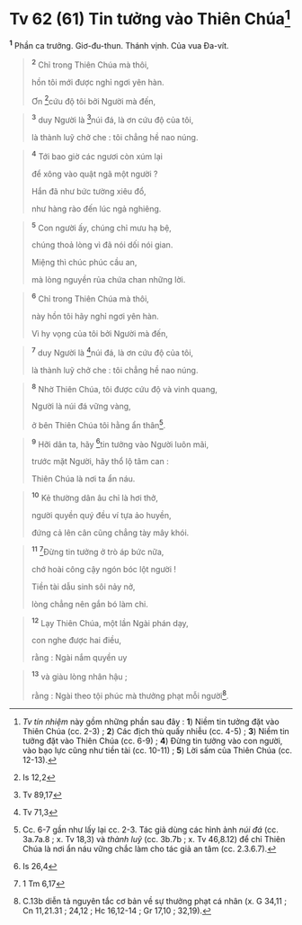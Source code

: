 # Tv 62 (61) Tin tưởng vào Thiên Chúa[^1]
<sup><b>1</b></sup> Phần ca trưởng. Giơ-đu-thun. Thánh vịnh. Của vua Đa-vít.


> <sup><b>2</b></sup> Chỉ trong Thiên Chúa mà thôi,
> 
> hồn tôi mới được nghỉ ngơi yên hàn.
> 
> Ơn [^1*]cứu độ tôi bởi Người mà đến,
>


> <sup><b>3</b></sup> duy Người là [^2*]núi đá, là ơn cứu độ của tôi,
> 
> là thành luỹ chở che : tôi chẳng hề nao núng.
>


> <sup><b>4</b></sup> Tới bao giờ các ngươi còn xúm lại
> 
> để xông vào quật ngã một người ?
> 
> Hắn đã như bức tường xiêu đổ,
> 
> như hàng rào đến lúc ngả nghiêng.
>


> <sup><b>5</b></sup> Con người ấy, chúng chỉ mưu hạ bệ,
> 
> chúng thoả lòng vì đã nói dối nói gian.
> 
> Miệng thì chúc phúc cầu an,
> 
> mà lòng nguyền rủa chứa chan những lời.
>


> <sup><b>6</b></sup> Chỉ trong Thiên Chúa mà thôi,
> 
> này hồn tôi hãy nghỉ ngơi yên hàn.
> 
> Vì hy vọng của tôi bởi Người mà đến,
>


> <sup><b>7</b></sup> duy Người là [^3*]núi đá, là ơn cứu độ của tôi,
> 
> là thành luỹ chở che : tôi chẳng hề nao núng.
>


> <sup><b>8</b></sup> Nhờ Thiên Chúa, tôi được cứu độ và vinh quang,
> 
> Người là núi đá vững vàng,
> 
> ở bên Thiên Chúa tôi hằng ẩn thân[^2].
>


> <sup><b>9</b></sup> Hỡi dân ta, hãy [^4*]tin tưởng vào Người luôn mãi,
> 
> trước mặt Người, hãy thổ lộ tâm can :
> 
> Thiên Chúa là nơi ta ẩn náu.
>


> <sup><b>10</b></sup> Kẻ thường dân âu chỉ là hơi thở,
> 
> người quyền quý đều ví tựa ảo huyền,
> 
> đứng cả lên cân cũng chẳng tày mây khói.
>


> <sup><b>11</b></sup> [^5*]Đừng tin tưởng ở trò áp bức nữa,
> 
> chớ hoài công cậy ngón bóc lột người !
> 
> Tiền tài dẫu sinh sôi nảy nở,
> 
> lòng chẳng nên gắn bó làm chi.
>


> <sup><b>12</b></sup> Lạy Thiên Chúa, một lần Ngài phán dạy,
> 
> con nghe được hai điều,
> 
> rằng : Ngài nắm quyền uy
>


> <sup><b>13</b></sup> và giàu lòng nhân hậu ;
> 
> rằng : Ngài theo tội phúc mà thưởng phạt mỗi người[^3].
>

[^1]: <i>Tv tín nhiệm</i> này gồm những phần sau đây : <b>1</b>) Niềm tin tưởng đặt vào Thiên Chúa (cc. 2-3) ; <b>2</b>) Các địch thù quấy nhiễu (cc. 4-5) ; <b>3</b>) Niềm tin tưởng đặt vào Thiên Chúa (cc. 6-9) ; <b>4</b>) Đừng tin tưởng vào con người, vào bạo lực cũng như tiền tài (cc. 10-11) ; <b>5</b>) Lời sấm của Thiên Chúa (cc. 12-13).
[^2]: Cc. 6-7 gần như lấy lại cc. 2-3. Tác giả dùng các hình ảnh <i>núi đá</i> (cc. 3a.7a.8 ; x. Tv 18,3) và <i>thành luỹ</i> (cc. 3b.7b ; x. Tv 46,8.12) để chỉ Thiên Chúa là nơi ẩn náu vững chắc làm cho tác giả an tâm (cc. 2.3.6.7).
[^3]: C.13b diễn tả nguyên tắc cơ bản về sự thưởng phạt cá nhân (x. G 34,11 ; Cn 11,21.31 ; 24,12 ; Hc 16,12-14 ; Gr 17,10 ; 32,19).
[^1*]: Is 12,2
[^2*]: Tv 89,17
[^3*]: Tv 71,3
[^4*]: Is 26,4
[^5*]: 1 Tm 6,17
